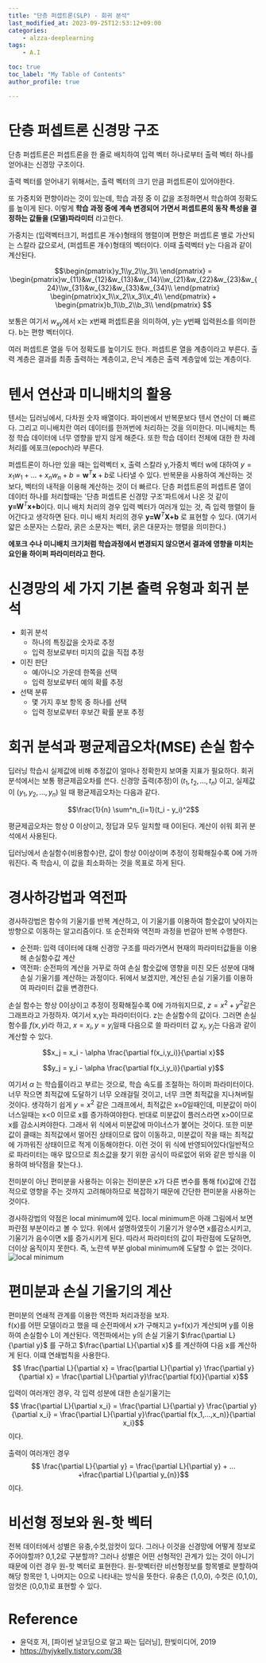 ```yaml
---
title: "단층 퍼셉트론(SLP) - 회귀 분석"
last_modified_at: 2023-09-25T12:53:12+09:00
categories:
    - alzza-deeplearning
tags:
    - A.I

toc: true
toc_label: "My Table of Contents"
author_profile: true

---
```

# 단층 퍼셉트론 신경망 구조

단층 퍼셉트론은 퍼셉트론을 한 줄로 배치하여 입력 벡터 하나로부터 출력 벡터 하나를 얻어내는 신경망 구조이다.

출력 벡터를 얻어내기 위해서는, 출력 벡터의 크기 만큼 퍼셉트론이 있어야한다.

또 가중치와 편향이라는 것이 있는데, 학습 과정 중 이 값을 조정하면서 학습하여 정확도를 높이게 된다. 이렇게  __학습 과정 중에 계속 변경되어 가면서 퍼셉트론의 동작 특성을 결정하는 값들을 (모델)파라미터__ 라고한다. 

가중치는 (입력벡터크기, 퍼셉트론 개수)형태의 행렬이며 편향은 퍼셉트론 별로 가산되는 스칼라 값으로서, (퍼셉트론 개수)형태의 벡터이다. 이때 출력벡터 y는 다음과 같이 계산된다.

$$\begin{pmatrix}y_1\\y_2\\y_3\\ \end{pmatrix} = \begin{pmatrix}w_{11}&w_{12}&w_{13}&w_{14}\\w_{21}&w_{22}&w_{23}&w_{24}\\w_{31}&w_{32}&w_{33}&w_{34}\\ \end{pmatrix} \begin{pmatrix}x_1\\x_2\\x_3\\x_4\\ \end{pmatrix} + \begin{pmatrix}b_1\\b_2\\b_3\\ \end{pmatrix} $$

보통은 여기서 $w_{xy}$에서 x는 x번째 퍼셉트론을 의미하여, y는 y번째 입력원소를 의미한다. b는 편향 벡터이다.

여러 퍼셉트론 열을 두어 정확도를 높이기도 한다. 퍼셉트론 열을 계층이라고 부른다. 출력 계층은 결과를 최종 출력하는 계층이고, 은닉 계층은 출력 계층앞에 있는 계층이다.

# 텐서 연산과 미니배치의 활용
텐서는 딥러닝에서, 다차원 숫자 배열이다. 파이썬에서 반복문보다 텐서 연산이 더 빠르다. 그리고 미니배치란 여러 데이터를 한꺼번에 처리하는 것을 의미한다. 미니배치는 특정 학습 데이터에 너무 영향을 받지 않게 해준다. 또한 학습 데이터 전체에 대한 한 차례 처리를 에포크(epoch)라 부른다.

퍼셉트론이 하나만 있을 때는 입력벡터 x, 출력 스칼라 y,가중치 벡터 w에 대하여 $y = x_1w_1 +...+ x_nw_n + b = \textbf{w}^T \textbf{x}+b$로 나타낼 수 있다. 반복문을 사용하여 계산하는 것보다, 벡터의 내적을 이용해 계산하는 것이 더 빠르다. 단층 퍼셉트론의 퍼셉트론 열이 데이터 하나를 처리할때는 '단층 퍼셉트론 신경망 구조'파트에서 나온 것 같이 $\textbf{y=W}^T \textbf{x+b}$이다. 미니 배치 처리의 경우 입력 벡터가 여러개 있는 것, 즉 입력 행렬이 들어간다고 생각하면 된다. 미니 배치 처리의 경우 $\textbf{y=W}^T \textbf{X+b}$ 로 표현할 수 있다. (여기서 얇은 소문자는 스칼라, 굵은 소문자는 벡터, 굵은 대문자는 행렬을 의미한다.)

**에포크 수나 미니배치 크기처럼 학습과정에서 변경되지 않으면서 결과에 영향을 미치는 요인을 하이퍼 파라미터라고 한다.**

# 신경망의 세 가지 기본 출력 유형과 회귀 분석
 - 회귀 분석
    - 하나의 특징값을 숫자로 추정
    - 입력 정보로부터 미지의 값을 직접 추정
 - 이진 판단
    - 예/아니오 가운데 한쪽을 선택
    - 입력 정보로부터 예의 확률 추정
 - 선택 분류
    - 몇 가지 후보 항목 중 하나를 선택
    - 입력 정보로부터 후보간 확률 분포 추정

# 회귀 분석과 평균제곱오차(MSE) 손실 함수

딥러닝 학습시 실제값에 비해 추정값이 얼마나 정확한지 보여줄 지표가 필요하다.
회귀 분석에서는 보통 평균제곱오차를 쓴다. 신경망 출력(추정)이 $(t_1,t_2,...,t_n)$ 이고, 실제값이 $(y_1,y_2,...,y_n)$ 일 때 평균제곱오차는 다음과 같다.

$$\frac{1}{n} \sum^n_{i=1}(t_i - y_i)^2$$

평균제곱오차는 항상 0 이상이고, 정답과 모두 일치할 때 0이된다. 계산이 쉬워 회귀 분석에서 사용된다.

딥러닝에서 손실함수(비용함수)란, 값이 항상 0이상이며 추정이 정확해질수록 0에 가까워진다. 즉 학습시, 이 값을 최소화하는 것을 목표로 하게 된다.

# 경사하강법과 역전파

경사하강법은 함수의 기울기를 반복 계산하고, 이 기울기를 이용하여 함숫값이 낮아지는 방향으로 이동하는 알고리즘이다. 또 순전파와 역전파 과정을 번갈아 반복 수행한다.
- 순전파: 입력 데이터에 대해 신경망 구조를 따라가면서 현재의 파라미터값들을 이용해 손실함수값 계산
- 역전파: 순전파의 계산을 거꾸로 하여 손실 함숫값에 영향을 미친 모든 성분에 대해 손실 기울기를 계산하는 과정이다. 뒤에서 보겠지만, 계산된 손실 기울기를 이용하여 파라미터 값을 변경한다.

손실 함수는 항상 0이상이고 추정이 정확해질수록 0에 가까워지므로, $z=x^2 + y^2$같은 그래프라고 가정하자. 여기서 x,y는 파라미터이다. z는 손실함수의 값이다. 그러면 손실함수를 $f(x,y)$라 하고, $x=x_i, y=y_i$일때 다음으로 쓸 파라미터 값 $x_j$, $y_j$는 다음과 같이 계산할 수 있다.

$$x_j = x_i - \alpha \frac{\partial f(x_i,y_i)}{\partial x}$$

$$y_j = y_i - \alpha \frac{\partial f(x_i,y_i)}{\partial y}$$

여기서 $\alpha$ 는 학습률이라고 부르는 것으로, 학습 속도를 조절하는 하이퍼 파라미터이다. 너무 작으면 최적값에 도달하기 너무 오래걸릴 것이고, 너무 크면 최적값을 지나쳐버릴 것이다. 생각하기 쉽게 $y=x^2$ 같은 그래프에서, 최적값은 x=0일때인데, 미분값이 마이너스일때는 x<0 이므로 x를 증가하여야한다. 반대로 미분값이 플러스라면 x>0이므로 x를 감소시켜야한다. 그래서 위 식에서 미분값에 마이너스가 붙어는 것이다. 또한 미분값이 클때는 최적값에서 멀어진 상태이므로 많이 이동하고, 미분값이 작을 때는 최적값에 가까워진 상태이므로 적게 이동해야한다. 이런 것이 위 식에 반영되어있다(일반적으로 파라미터는 매우 많으므로 최소값을 찾기 위한 공식이 따로없어 위와 같은 방식을 이용하여 바닥점을 찾는다.).

전미분이 아닌 편미분을 사용하는 이유는 전미분은 x가 다른 변수를 통해 f(x)값에 간접적으로 영향을 주는 것까지 고려해야하므로 복잡하기 때문에 간단한 편미분을 사용하는 것이다.

경사하강법의 약점은 local minimum에 있다. local minimum은 아래 그림에서 보면 파란점 부분이라고 볼 수 있다. 위에서 설명하였듯이 기울기가 양수면 x를감소시키고, 기울기가 음수이면 x를 증가시키게 된다. 따라서 파라미터의 값이 파란점에 도달하면, 더이상 움직이지 못한다. 즉, 노란색 부분 global minimum에 도달할 수 없는 것이다.
![local minimum](https://github.com/minchoCoin/minchoCoin.github.io/assets/62372650/0cea6953-846e-4a0d-9e27-53b03236e8a4)

# 편미분과 손실 기울기의 계산

편미분의 연쇄적 관계를 이용한 역전파 처리과정을 보자.<br>
f(x)를 어떤 모델이라고 했을 때 순전파에서 x가 구해지고 y=f(x)가 계산되며 y를 이용하여 손실함수 L이 계산된다. 역전파에서는 y의 손실 기울기 $\frac{\partial L}{\partial y}$ 를 구하고  $\frac{\partial L}{\partial x}$ 를 계산하여 다음 x를 계산하게 된다.
이떄 연쇄법칙을 사용한다.
$$ \frac{\partial L}{\partial x} = \frac{\partial L}{\partial y} \frac{\partial y}{\partial x} = \frac{\partial L}{\partial y}\frac{\partial f(x)}{\partial x}$$

입력이 여러개인 경우, 각 입력 성분에 대한 손실기울기는
 $$ \frac{\partial L}{\partial x_i} = \frac{\partial L}{\partial y} \frac{\partial y}{\partial x_i} = \frac{\partial L}{\partial y}\frac{\partial f(x_1,...,x_n)}{\partial x_i}$$
 이다.


 출력이 여러개인 경우
  $$ \frac{\partial L}{\partial y} = \frac{\partial L}{\partial y} + ... +\frac{\partial L}{\partial y_{n}}$$
 이다.

# 비선형 정보와 원-핫 벡터
전복 데이터에서 성별은 유충,수컷,암컷이 있다. 그러나 이것을 신경망에 어떻게 정보로 주어야할까? 0,1,2로 구분할까? 그러나 성별은 어떤 선형적인 관계가 있는 것이 아니기 때문에 이런 경우 원-핫 벡터로 표현한다. 원-핫벡터란 비선형정보를 항목별로 분할하여 해당 항목만 1, 나머지는 0으로 나타내는 방식을 뜻한다. 유충은 (1,0,0), 수컷은 (0,1,0), 암컷은 (0,0,1)로 표현할 수 있다.

# Reference
 - 윤덕호 저, [파이썬 날코딩으로 알고 짜는 딥러닝], 한빛미디어, 2019
 - https://hyjykelly.tistory.com/38